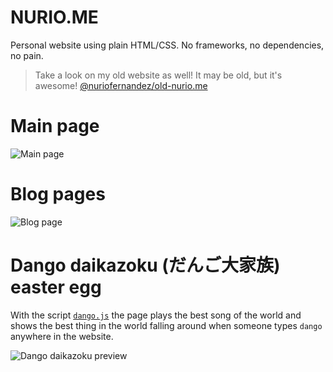 # NURIO.ME

Personal website using plain HTML/CSS. No frameworks, no dependencies, no pain.

> Take a look on my old website as well! It may be old, but it's awesome!
> [@nuriofernandez/old-nurio.me](https://github.com/nuriofernandez/old-nurio.me)

# Main page

![Main page](https://i.imgur.com/F3Y0hCf.png)

# Blog pages

![Blog page](https://i.imgur.com/g2CAu68.png)

# Dango daikazoku (だんご大家族) easter egg

With the script [`dango.js`](https://github.com/nuriofernandez/nurio.me/blob/master/src/dango-party/js/dango.js) the page plays the best song of the world and shows the best thing in the world falling around when someone types `dango` anywhere in the website.

![Dango daikazoku preview](https://github.com/nuriofernandez/nurio.me/assets/8858331/e18c37f2-2ee8-4948-8d26-cb72d27f0924)
